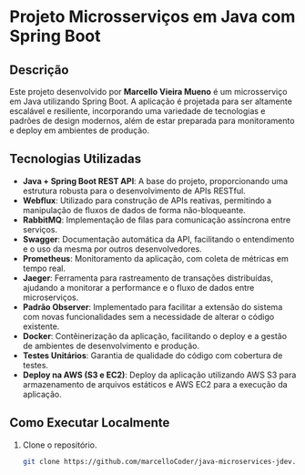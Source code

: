 # Projeto Microsserviços em Java com Spring Boot

## Descrição
Este projeto desenvolvido por **Marcello Vieira Mueno** é um microsserviço em Java utilizando Spring Boot. A aplicação é projetada para ser altamente escalável e resiliente, incorporando uma variedade de tecnologias e padrões de design 
modernos, além de estar preparada para monitoramento e deploy em ambientes de produção.

## Tecnologias Utilizadas

- **Java + Spring Boot REST API**: A base do projeto, proporcionando uma estrutura robusta para o desenvolvimento de APIs RESTful.
- **Webflux**: Utilizado para construção de APIs reativas, permitindo a manipulação de fluxos de dados de forma não-bloqueante.
- **RabbitMQ**: Implementação de filas para comunicação assíncrona entre serviços.
- **Swagger**: Documentação automática da API, facilitando o entendimento e o uso da mesma por outros desenvolvedores.
- **Prometheus**: Monitoramento da aplicação, com coleta de métricas em tempo real.
- **Jaeger**: Ferramenta para rastreamento de transações distribuídas, ajudando a monitorar a performance e o fluxo de dados entre microserviços.
- **Padrão Observer**: Implementado para facilitar a extensão do sistema com novas funcionalidades sem a necessidade de alterar o código existente.
- **Docker**: Contêinerização da aplicação, facilitando o deploy e a gestão de ambientes de desenvolvimento e produção.
- **Testes Unitários**: Garantia de qualidade do código com cobertura de testes.
- **Deploy na AWS (S3 e EC2)**: Deploy da aplicação utilizando AWS S3 para armazenamento de arquivos estáticos e AWS EC2 para a execução da aplicação.

## Como Executar Localmente

1. Clone o repositório.
   ```bash
   git clone https://github.com/marcelloCoder/java-microservices-jdev.git
